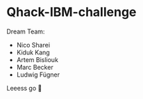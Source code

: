 # Qhack-IBM-challenge

Dream Team:
- Nico Sharei
- Kiduk Kang
- Artem Bisliouk
- Marc Becker
- Ludwig Fügner

Leeess go 🚀
